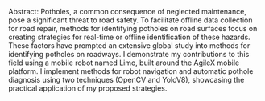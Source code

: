 Abstract:
Potholes, a common consequence of neglected maintenance, pose a significant threat to road safety. 
To facilitate offline data collection for road repair, methods for identifying potholes on road surfaces focus on creating strategies for real-time or offline identification of these hazards. 
These factors have prompted an extensive global study into methods for identifying potholes on roadways. 
I demonstrate my contributions to this field using a mobile robot named Limo, built around the AgileX mobile platform. 
I implement methods for robot navigation and automatic pothole diagnosis using two techniques (OpenCV and YoloV8), showcasing the practical application of my proposed strategies.
